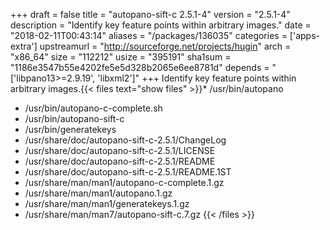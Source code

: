 +++
draft = false
title = "autopano-sift-c 2.5.1-4"
version = "2.5.1-4"
description = "Identify key feature points within arbitrary images."
date = "2018-02-11T00:43:14"
aliases = "/packages/136035"
categories = ['apps-extra']
upstreamurl = "http://sourceforge.net/projects/hugin"
arch = "x86_64"
size = "112212"
usize = "395191"
sha1sum = "1186e3547b55e4202fe5e5d328b2065e6ee8781d"
depends = "['libpano13>=2.9.19', 'libxml2']"
+++
Identify key feature points within arbitrary images.{{< files text="show files" >}}* /usr/bin/autopano
* /usr/bin/autopano-c-complete.sh
* /usr/bin/autopano-sift-c
* /usr/bin/generatekeys
* /usr/share/doc/autopano-sift-c-2.5.1/ChangeLog
* /usr/share/doc/autopano-sift-c-2.5.1/LICENSE
* /usr/share/doc/autopano-sift-c-2.5.1/README
* /usr/share/doc/autopano-sift-c-2.5.1/README.1ST
* /usr/share/man/man1/autopano-c-complete.1.gz
* /usr/share/man/man1/autopano.1.gz
* /usr/share/man/man1/generatekeys.1.gz
* /usr/share/man/man7/autopano-sift-c.7.gz
{{< /files >}}